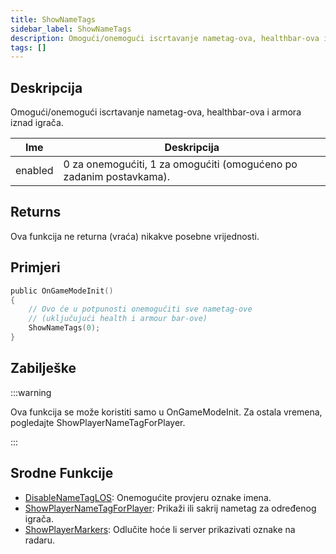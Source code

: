 ```yaml
---
title: ShowNameTags
sidebar_label: ShowNameTags
description: Omogući/onemogući iscrtavanje nametag-ova, healthbar-ova i armora iznad igrača.
tags: []
---
```


## Deskripcija

Omogući/onemogući iscrtavanje nametag-ova, healthbar-ova i armora iznad igrača.

| Ime     | Deskripcija                                                         |
| ------- | ------------------------------------------------------------------- |
| enabled | 0 za onemogućiti, 1 za omogućiti (omogućeno po zadanim postavkama). |

## Returns

Ova funkcija ne returna (vraća) nikakve posebne vrijednosti.

## Primjeri

```c
public OnGameModeInit()
{
    // Ovo će u potpunosti onemogućiti sve nametag-ove
    // (uključujući health i armour bar-ove)
    ShowNameTags(0);
}
```

## Zabilješke

:::warning

Ova funkcija se može koristiti samo u OnGameModeInit. Za ostala vremena, pogledajte ShowPlayerNameTagForPlayer.

:::

## Srodne Funkcije

- [DisableNameTagLOS](DisableNameTagLOS): Onemogućite provjeru oznake imena.
- [ShowPlayerNameTagForPlayer](ShowPlayerNameTagForPlayer): Prikaži ili sakrij nametag za određenog igrača.
- [ShowPlayerMarkers](ShowPlayerMarkers): Odlučite hoće li server prikazivati ​​oznake na radaru.
